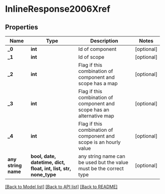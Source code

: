 # InlineResponse2006Xref


## Properties
Name | Type | Description | Notes
------------ | ------------- | ------------- | -------------
**_0** | **int** | Id of component | [optional] 
**_1** | **int** | Id of scope | [optional] 
**_2** | **int** | Flag if this combination of component and scope has a map | [optional] 
**_3** | **int** | Flag if this combination of component and scope has an alternative map | [optional] 
**_4** | **int** | Flag if this combination of component and scope is an hourly value | [optional] 
**any string name** | **bool, date, datetime, dict, float, int, list, str, none_type** | any string name can be used but the value must be the correct type | [optional]

[[Back to Model list]](../README.md#documentation-for-models) [[Back to API list]](../README.md#documentation-for-api-endpoints) [[Back to README]](../README.md)


